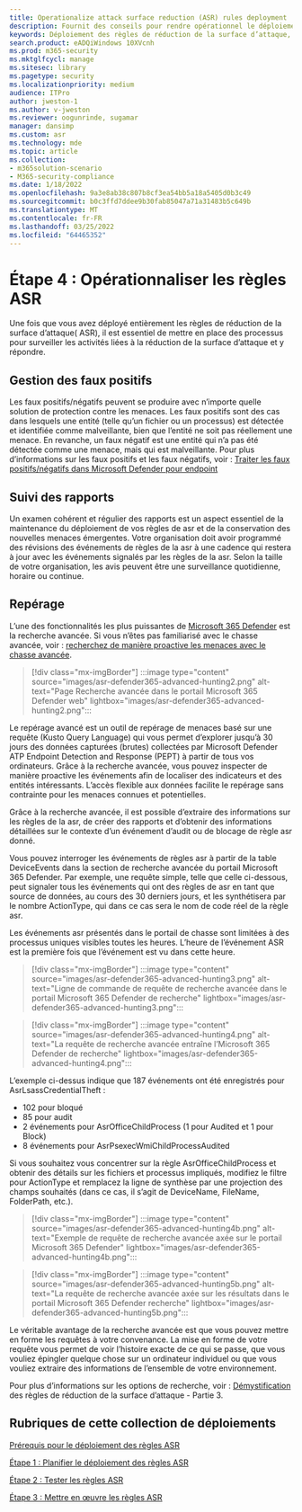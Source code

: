 ```yaml
---
title: Operationalize attack surface reduction (ASR) rules deployment
description: Fournit des conseils pour rendre opérationnel le déploiement de vos règles de réduction de la surface d’attaque.
keywords: Déploiement des règles de réduction de la surface d’attaque, déploiement de la réduction de la surface d’attaque, activer les règles d’attaque, configurer la réduction de la surface d’attaque, système de prévention des intrusions hôte, règles de protection, règles anti-attaque, règles d’attaque, règles de prévention des infections, Microsoft Defender pour le point de terminaison, configurer des règles de réduction de la surface d’attaque
search.product: eADQiWindows 10XVcnh
ms.prod: m365-security
ms.mktglfcycl: manage
ms.sitesec: library
ms.pagetype: security
ms.localizationpriority: medium
audience: ITPro
author: jweston-1
ms.author: v-jweston
ms.reviewer: oogunrinde, sugamar
manager: dansimp
ms.custom: asr
ms.technology: mde
ms.topic: article
ms.collection:
- m365solution-scenario
- M365-security-compliance
ms.date: 1/18/2022
ms.openlocfilehash: 9a3e8ab38c807b8cf3ea54bb5a18a5405d0b3c49
ms.sourcegitcommit: b0c3ffd7ddee9b30fab85047a71a31483b5c649b
ms.translationtype: MT
ms.contentlocale: fr-FR
ms.lasthandoff: 03/25/2022
ms.locfileid: "64465352"
---
```

# <a name="step-4-operationalize-asr-rules"></a>Étape 4 : Opérationnaliser les règles ASR

Une fois que vous avez déployé entièrement les règles de réduction de la surface d’attaque( ASR), il est essentiel de mettre en place des processus pour surveiller les activités liées à la réduction de la surface d’attaque et y répondre.

## <a name="managing-false-positives"></a>Gestion des faux positifs

Les faux positifs/négatifs peuvent se produire avec n’importe quelle solution de protection contre les menaces. Les faux positifs sont des cas dans lesquels une entité (telle qu’un fichier ou un processus) est détectée et identifiée comme malveillante, bien que l’entité ne soit pas réellement une menace. En revanche, un faux négatif est une entité qui n’a pas été détectée comme une menace, mais qui est malveillante. Pour plus d’informations sur les faux positifs et les faux négatifs, voir : [Traiter les faux positifs/négatifs dans Microsoft Defender pour endpoint](defender-endpoint-false-positives-negatives.md)

## <a name="keeping-up-with-reports"></a>Suivi des rapports

Un examen cohérent et régulier des rapports est un aspect essentiel de la maintenance du déploiement de vos règles de asr et de la conservation des nouvelles menaces émergentes. Votre organisation doit avoir programmé des révisions des événements de règles de la asr à une cadence qui restera à jour avec les événements signalés par les règles de la asr. Selon la taille de votre organisation, les avis peuvent être une surveillance quotidienne, horaire ou continue.

## <a name="hunting"></a>Repérage

L’une des fonctionnalités les plus puissantes de [Microsoft 365 Defender](https://security.microsoft.com) est la recherche avancée. Si vous n’êtes pas familiarisé avec le chasse avancée, voir : [recherchez de manière proactive les menaces avec le chasse avancée](/windows/security/threat-protection/microsoft-defender-atp/advanced-hunting-overview).

> [!div class="mx-imgBorder"]
> :::image type="content" source="images/asr-defender365-advanced-hunting2.png" alt-text="Page Recherche avancée dans le portail Microsoft 365 Defender web" lightbox="images/asr-defender365-advanced-hunting2.png":::

Le repérage avancé est un outil de repérage de menaces basé sur une requête (Kusto Query Language) qui vous permet d’explorer jusqu’à 30 jours des données capturées (brutes) collectées par Microsoft Defender ATP Endpoint Detection and Response (PEPT) à partir de tous vos ordinateurs. Grâce à la recherche avancée, vous pouvez inspecter de manière proactive les événements afin de localiser des indicateurs et des entités intéressants. L’accès flexible aux données facilite le repérage sans contrainte pour les menaces connues et potentielles.

Grâce à la recherche avancée, il est possible d’extraire des informations sur les règles de la asr, de créer des rapports et d’obtenir des informations détaillées sur le contexte d’un événement d’audit ou de blocage de règle asr donné.

 Vous pouvez interroger les événements de règles asr à partir de la table DeviceEvents dans la section de recherche avancée du portail Microsoft 365 Defender. Par exemple, une requête simple, telle que celle ci-dessous, peut signaler tous les événements qui ont des règles de asr en tant que source de données, au cours des 30 derniers jours, et les synthétisera par le nombre ActionType, qui dans ce cas sera le nom de code réel de la règle asr.

Les événements asr présentés dans le portail de chasse sont limitées à des processus uniques visibles toutes les heures. L’heure de l’événement ASR est la première fois que l’événement est vu dans cette heure.

> [!div class="mx-imgBorder"]
> :::image type="content" source="images/asr-defender365-advanced-hunting3.png" alt-text="Ligne de commande de requête de recherche avancée dans le portail Microsoft 365 Defender de recherche" lightbox="images/asr-defender365-advanced-hunting3.png":::

> [!div class="mx-imgBorder"]
> :::image type="content" source="images/asr-defender365-advanced-hunting4.png" alt-text="La requête de recherche avancée entraîne l’Microsoft 365 Defender de recherche" lightbox="images/asr-defender365-advanced-hunting4.png":::

L’exemple ci-dessus indique que 187 événements ont été enregistrés pour AsrLsassCredentialTheft :

- 102 pour bloqué
- 85 pour audit
- 2 événements pour AsrOfficeChildProcess (1 pour Audited et 1 pour Block)
- 8 événements pour AsrPsexecWmiChildProcessAudited

Si vous souhaitez vous concentrer sur la règle AsrOfficeChildProcess et obtenir des détails sur les fichiers et processus impliqués, modifiez le filtre pour ActionType et remplacez la ligne de synthèse par une projection des champs souhaités (dans ce cas, il s’agit de DeviceName, FileName, FolderPath, etc.).

> [!div class="mx-imgBorder"]
> :::image type="content" source="images/asr-defender365-advanced-hunting4b.png" alt-text="Exemple de requête de recherche avancée axée sur le portail Microsoft 365 Defender" lightbox="images/asr-defender365-advanced-hunting4b.png":::

> [!div class="mx-imgBorder"]
> :::image type="content" source="images/asr-defender365-advanced-hunting5b.png" alt-text="La requête de recherche avancée axée sur les résultats dans le portail Microsoft 365 Defender recherche" lightbox="images/asr-defender365-advanced-hunting5b.png":::

Le véritable avantage de la recherche avancée est que vous pouvez mettre en forme les requêtes à votre convenance. La mise en forme de votre requête vous permet de voir l’histoire exacte de ce qui se passe, que vous vouliez épingler quelque chose sur un ordinateur individuel ou que vous vouliez extraire des informations de l’ensemble de votre environnement.

Pour plus d’informations sur les options de recherche, voir : [Démystification](https://techcommunity.microsoft.com/t5/microsoft-defender-for-endpoint/demystifying-attack-surface-reduction-rules-part-3/ba-p/1360968) des règles de réduction de la surface d’attaque - Partie 3.

## <a name="topics-in-this-deployment-collection"></a>Rubriques de cette collection de déploiements

[Prérequis pour le déploiement des règles ASR](attack-surface-reduction-rules-deployment.md)

[Étape 1 : Planifier le déploiement des règles ASR](attack-surface-reduction-rules-deployment-plan.md)

[Étape 2 : Tester les règles ASR](attack-surface-reduction-rules-deployment-test.md)

[Étape 3 : Mettre en œuvre les règles ASR](attack-surface-reduction-rules-deployment-implement.md)
